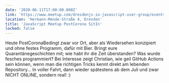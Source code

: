 ```yaml
---
date: '2020-06-11T17:00:00.000Z'
link: 'https://www.meetup.com/dresdenjs-io-javascript-user-group/events/271107882'
location: 'Hermann-Mende-Straße 4, Dresden'
title: 'JavaScript Meetup PostCorona SitIn'
locked: false
---
```

Heute PostCoronaBedingt zwar vor Ort, aber als Wiedersehen konzipiert und ohne festes Programm, dafür mit Bier. Bringt eure Quarantänegeschichten mit; wie habt ihr die Zeit überstanden? Was wurde fesches programmiert? Bei Interesse zeigt Christian, wie geil GitHub Actions sein können, wenn man die richtigen Tricks kennt direkt am lebenden Repository... In voller Fahrt, dann wieder spätestens ab dem Juli und zwar NICHT ONLINE, sondern real! :)
